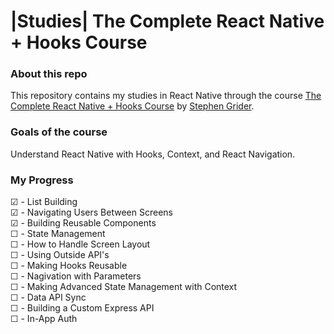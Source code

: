 # |Studies| The Complete React Native + Hooks Course

### About this repo

This repository contains my studies in React Native through the course [The Complete React Native + Hooks Course](https://www.udemy.com/course/the-complete-react-native-and-redux-course/) by [Stephen Grider](https://www.udemy.com/course/the-complete-react-native-and-redux-course/#instructor-1).

### Goals of the course

Understand React Native with Hooks, Context, and React Navigation.

### My Progress

☑ - List Building <br>
☑ - Navigating Users Between Screens <br>
☑ - Building Reusable Components <br>
☐ - State Management <br>
☐ - How to Handle Screen Layout<br>
☐ - Using Outside API's<br>
☐ - Making Hooks Reusable<br>
☐ - Nagivation with Parameters <br>
☐ - Making Advanced State Management with Context <br>
☐ - Data API Sync <br>
☐ - Building a Custom Express API <br>
☐ - In-App Auth <br>
